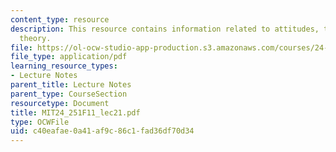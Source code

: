 ```yaml
---
content_type: resource
description: This resource contains information related to attitudes, the pragmatic
  theory.
file: https://ol-ocw-studio-app-production.s3.amazonaws.com/courses/24-251-introduction-to-philosophy-of-language-fall-2011/c40eafae0a41af9c86c1fad36df70d34_MIT24_251F11_lec21.pdf
file_type: application/pdf
learning_resource_types:
- Lecture Notes
parent_title: Lecture Notes
parent_type: CourseSection
resourcetype: Document
title: MIT24_251F11_lec21.pdf
type: OCWFile
uid: c40eafae-0a41-af9c-86c1-fad36df70d34
---
```


